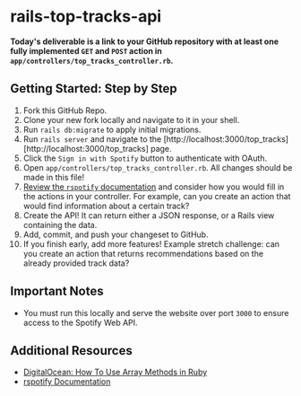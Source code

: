 # rails-top-tracks-api

**Today's deliverable is a link to your GitHub repository with at least one fully implemented `GET` and `POST` action in `app/controllers/top_tracks_controller.rb`.**

## Getting Started: Step by Step

1. Fork this GitHub Repo.
1. Clone your new fork locally and navigate to it in your shell.
1. Run `rails db:migrate` to apply initial migrations.
1. Run `rails server` and navigate to the [http://localhost:3000/top_tracks][http://localhost:3000/top_tracks] page.
1. Click the `Sign in with Spotify` button to authenticate with OAuth. 
1. Open `app/controllers/top_tracks_controller.rb`. All changes should be made in this file!
1. [Review the `rspotify` documentation](https://www.rubydoc.info/github/guilhermesad/rspotify/master) and consider how you would fill in the actions in your controller. For example, can you create an action that would find information about a certain track?
1. Create the API! It can return either a JSON response, or a Rails view containing the data.
1. Add, commit, and push your changeset to GitHub.
1. If you finish early, add more features! Example stretch challenge: can you create an action that returns recommendations based on the already provided track data?

## Important Notes

* You must run this locally and serve the website over port `3000` to ensure access to the Spotify Web API.

## Additional Resources

* [DigitalOcean: How To Use Array Methods in Ruby](https://www.digitalocean.com/community/tutorials/how-to-use-array-methods-in-ruby)
* [rspotify Documentation](https://www.rubydoc.info/github/guilhermesad/rspotify/master)
